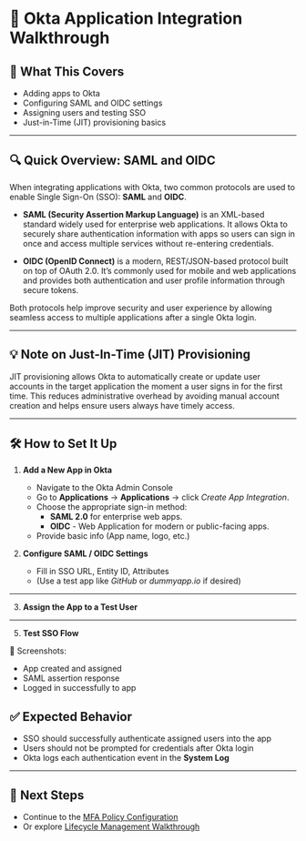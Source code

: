 # 🔗 Okta Application Integration Walkthrough

## 📝 What This Covers
- Adding apps to Okta
- Configuring SAML and OIDC settings
- Assigning users and testing SSO
- Just-in-Time (JIT) provisioning basics

---

## 🔍 Quick Overview: SAML and OIDC

When integrating applications with Okta, two common protocols are used to enable Single Sign-On (SSO): **SAML** and **OIDC**.

- **SAML (Security Assertion Markup Language)** is an XML-based standard widely used for enterprise web applications. It allows Okta to securely share authentication information with apps so users can sign in once and access multiple services without re-entering credentials.

- **OIDC (OpenID Connect)** is a modern, REST/JSON-based protocol built on top of OAuth 2.0. It’s commonly used for mobile and web applications and provides both authentication and user profile information through secure tokens.

Both protocols help improve security and user experience by allowing seamless access to multiple applications after a single Okta login.

---

## 💡 Note on Just-In-Time (JIT) Provisioning

JIT provisioning allows Okta to automatically create or update user accounts in the target application the moment a user signs in for the first time. This reduces administrative overhead by avoiding manual account creation and helps ensure users always have timely access.

---

## 🛠️ How to Set It Up

1. **Add a New App in Okta**
   - Navigate to the Okta Admin Console
   - Go to **Applications** → **Applications** → click *Create App Integration*.
   - Choose the appropriate sign-in method:
     - **SAML 2.0** for enterprise web apps.
     - **OIDC** - Web Application for modern or public-facing apps.
   - Provide basic info (App name, logo, etc.)

  

3. **Configure SAML / OIDC Settings**
   - Fill in SSO URL, Entity ID, Attributes
   - (Use a test app like *GitHub* or *dummyapp.io* if desired)
  
---

3. **Assign the App to a Test User**

---

5. **Test SSO Flow**

📸 Screenshots:
- App created and assigned  
- SAML assertion response  
- Logged in successfully to app

## ✅ Expected Behavior
- SSO should successfully authenticate assigned users into the app  
- Users should not be prompted for credentials after Okta login  
- Okta logs each authentication event in the **System Log**

---

## 🔗 Next Steps
- Continue to the [MFA Policy Configuration](./mfa-policies.md)  
- Or explore [Lifecycle Management Walkthrough](./lifecycle-management.md)
